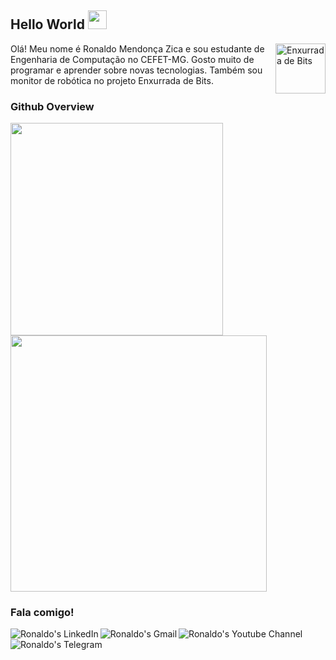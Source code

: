 ## Hello World <img src="https://raw.githubusercontent.com/iampavangandhi/iampavangandhi/master/gifs/Hi.gif" width="30px"></h2>

<img style="width:80px;height:80px" align="right" alt="Enxurrada de Bits" src="https://encrypted-tbn0.gstatic.com/images?q=tbn:ANd9GcRhYznUSx1KJz6eA34YH8H1dGpCXhyAmRJ4TJxMsQZ2iuYZsoVyIi7TQW4KL0aJ5gQ4acU&usqp=CAU">
</a>
Olá! Meu nome é Ronaldo Mendonça Zica e sou estudante de Engenharia de Computação no CEFET-MG. Gosto muito de programar e aprender sobre novas tecnologias. Também sou monitor de robótica no projeto Enxurrada de Bits.

### Github Overview
<p>
<img style="width:340px" align='left' src="https://github-readme-stats.vercel.app/api/top-langs/?username=ronaldozica&layout=compact"/>
<img style="width:410px" align='center' src="https://github-readme-stats.vercel.app/api?username=ronaldozica&show_icons=true&theme=tokyonight"/>
</p>

### Fala comigo!
<p align="left">
<a href="https://www.linkedin.com/in/ronaldo-zica/">
<img align="left" alt="Ronaldo's LinkedIn" src="https://img.shields.io/badge/linkedin-%230077B5.svg?&style=for-the-badge&logo=linkedin&logoColor=white" />
</a>
<a href="mailto:ronaldomendoncazica@gmail.com">
<img align="left" alt="Ronaldo's Gmail" src="https://img.shields.io/badge/gmail-%23D14836.svg?&style=for-the-badge&logo=gmail&logoColor=white" />
</a>
<a href="https://www.youtube.com/channel/UC9rsO58FcA_lGy4fvepCfUg/videos">
<img align="left" alt="Ronaldo's Youtube Channel" src="https://img.shields.io/badge/YouTube-FF0000?style=for-the-badge&logo=youtube&logoColor=white" />
</a>
<a href="https://t.me/ronaldomendoncazica">
<img align="left" alt="Ronaldo's Telegram" src="https://img.shields.io/badge/Telegram-2CA5E0?style=for-the-badge&logo=telegram&logoColor=white" />
</a>
</p>
<br />
</p>
